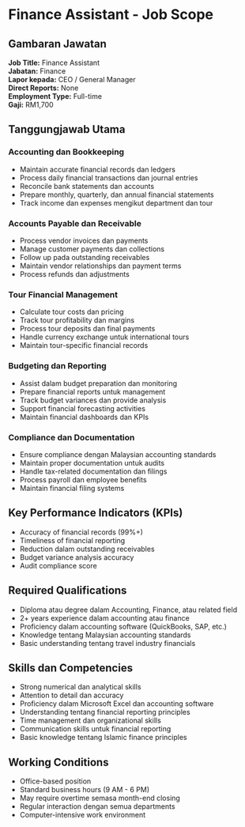 # Finance Assistant - Job Scope

## Gambaran Jawatan
**Job Title:** Finance Assistant  
**Jabatan:** Finance  
**Lapor kepada:** CEO / General Manager  
**Direct Reports:** None  
**Employment Type:** Full-time  
**Gaji:** RM1,700

## Tanggungjawab Utama

### Accounting dan Bookkeeping
- Maintain accurate financial records dan ledgers
- Process daily financial transactions dan journal entries
- Reconcile bank statements dan accounts
- Prepare monthly, quarterly, dan annual financial statements
- Track income dan expenses mengikut department dan tour

### Accounts Payable dan Receivable
- Process vendor invoices dan payments
- Manage customer payments dan collections
- Follow up pada outstanding receivables
- Maintain vendor relationships dan payment terms
- Process refunds dan adjustments

### Tour Financial Management
- Calculate tour costs dan pricing
- Track tour profitability dan margins
- Process tour deposits dan final payments
- Handle currency exchange untuk international tours
- Maintain tour-specific financial records

### Budgeting dan Reporting
- Assist dalam budget preparation dan monitoring
- Prepare financial reports untuk management
- Track budget variances dan provide analysis
- Support financial forecasting activities
- Maintain financial dashboards dan KPIs

### Compliance dan Documentation
- Ensure compliance dengan Malaysian accounting standards
- Maintain proper documentation untuk audits
- Handle tax-related documentation dan filings
- Process payroll dan employee benefits
- Maintain financial filing systems

## Key Performance Indicators (KPIs)
- Accuracy of financial records (99%+)
- Timeliness of financial reporting
- Reduction dalam outstanding receivables
- Budget variance analysis accuracy
- Audit compliance score

## Required Qualifications
- Diploma atau degree dalam Accounting, Finance, atau related field
- 2+ years experience dalam accounting atau finance
- Proficiency dalam accounting software (QuickBooks, SAP, etc.)
- Knowledge tentang Malaysian accounting standards
- Basic understanding tentang travel industry financials

## Skills dan Competencies
- Strong numerical dan analytical skills
- Attention to detail dan accuracy
- Proficiency dalam Microsoft Excel dan accounting software
- Understanding tentang financial reporting principles
- Time management dan organizational skills
- Communication skills untuk financial reporting
- Basic knowledge tentang Islamic finance principles

## Working Conditions
- Office-based position
- Standard business hours (9 AM - 6 PM)
- May require overtime semasa month-end closing
- Regular interaction dengan semua departments
- Computer-intensive work environment
